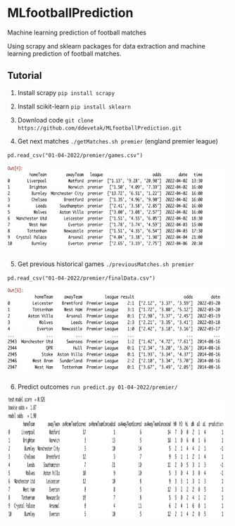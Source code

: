 # MLfootballPrediction
Machine learning prediction of football matches

Using scrapy and sklearn packages for data extraction and machine learning prediction of football matches.

## Tutorial

1. Install scrapy  `pip install scrapy`
  
2. Install scikit-learn  `pip install sklearn`

3. Download code `git clone https://github.com/ddevetak/MLfootballPrediction.git`

4. Get next matches `./getMatches.sh premier` (england premier league)


`pd.read_csv("01-04-2022/premier/games.csv")`

<img src="https://github.com/ddevetak/MLfootballPrediction/blob/main/figures/games.png" width="660" height="200">


5. Get previous historical games `./previousMatches.sh premier`

`pd.read_csv("01-04-2022/premier/finalData.csv")`

<img src="https://github.com/ddevetak/MLfootballPrediction/blob/main/figures/data.png" width="600" height="200">


6. Predict outcomes `run predict.py 01-04-2022/premier/`


<img src="https://github.com/ddevetak/MLfootballPrediction/blob/main/figures/predictions.png" width="720" height="280">




